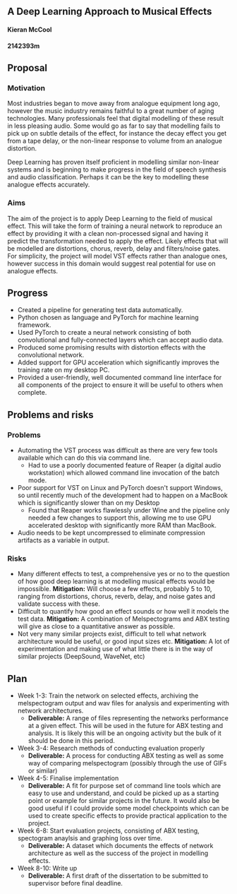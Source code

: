 ## A Deep Learning Approach to Musical Effects
#### Kieran McCool 
#### 2142393m

## Proposal

### Motivation

Most industries began to move away from analogue equipment long ago, however the music industry remains faithful to a great number of aging technologies. Many professionals feel that digital modelling of these result in less pleasing audio. Some would go as far to say that modelling fails to pick up on subtle details of the effect, for instance the decay effect you get from a tape delay, or the non-linear response to volume from an analogue distortion. 

Deep Learning has proven itself proficient in modelling similar non-linear systems and is beginning to make progress in the field of speech synthesis and audio classification. Perhaps it can be the key to modelling these analogue effects accurately.

### Aims

The aim of the project is to apply Deep Learning to the field of musical effect. This will take the form of training a neural network to reproduce an effect by providing it with a clean non-processed signal and having it predict the transformation needed to apply the effect. Likely effects that will be modelled are distortions, chorus, reverb, delay and filters/noise gates. For simplicity, the project will model VST effects rather than analogue ones, however success in this domain would suggest real potential for use on analogue effects.

## Progress

* Created a pipeline for generating test data automatically.
* Python chosen as language and PyTorch for machine learning framework.
* Used PyTorch to create a neural network consisting of both convolutional and fully-connected layers which can accept audio data.
* Produced some promising results with distortion effects with the convolutional network.
* Added support for GPU acceleration which significantly improves the training rate on my desktop PC.
* Provided a user-friendly, well documented command line interface for all components of the project to ensure it will be useful to others when complete. 

## Problems and risks

### Problems

* Automating the VST process was difficult as there are very few tools available which can do this via command line.
    - Had to use a poorly documented feature of Reaper (a digital audio workstation) which allowed command line invocation of the batch mode.
* Poor support for VST on Linux and PyTorch doesn't support Windows, so until recently much of the development had to happen on a MacBook which is significantly slower than on my Desktop
    - Found that Reaper works flawlessly under Wine and the pipeline only needed a few changes to support this, allowing me to use GPU accelerated desktop with significantly more RAM than MacBook.
* Audio needs to be kept uncompressed to eliminate compression artifacts as a variable in output.

### Risks

* Many different effects to test, a comprehensive yes or no to the question of how good deep learning is at modelling musical effects would be impossible. **Mitigation:** Will choose a few effects, probably 5 to 10, ranging from distortions, chorus, reverb, delay, and noise gates and validate success with these.
* Difficult to quantify how good an effect sounds or how well it models the test data. **Mitigation:** A combination of Melspectograms and ABX testing will give as close to a quantitative answer as possible.
* Not very many similar projects exist, difficult to tell what network architecture would be useful, or good input sizes etc. **Mitigation:** A lot of experimentation and making use of what little there is in the way of similar projects (DeepSound, WaveNet, etc)

## Plan

* Week 1-3: Train the network on selected effects, archiving the melspectogram output and wav files for analysis and experimenting with network architectures.
    - **Deliverable:** A range of files representing the networks performance at a given effect. This will be used in the future for ABX testing and analysis. It is likely this will be an ongoing activity but the bulk of it should be done in this period.
* Week 3-4: Research methods of conducting evaluation properly
    - **Deliverable:** A process for conducting ABX testing as well as some way of comparing melspectogram (possibly through the use of GIFs or similar)
* Week 4-5: Finalise implementation
    - **Deliverable:** A fit for purpose set of command line tools which are easy to use and understand, and could be picked up as a starting point or example for similar projects in the future. It would also be good useful if I could provide some model checkpoints which can be used to create specific effects to provide practical application to the project.
* Week 6-8: Start evaluation projects, consisting of ABX testing, spectogram anaylsis and graphing loss over time.
    - **Deliverable:** A dataset which documents the effects of network architecture as well as the success of the project in modelling effects.
* Week 8-10: Write up
    - **Deliverable:** A first draft of the dissertation to be submitted to supervisor before final deadline.

